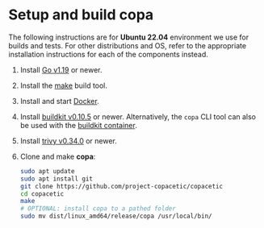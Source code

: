 # Setup and build copa

The following instructions are for **Ubuntu 22.04** environment we use for builds and tests. For other distributions and OS, refer to the appropriate installation instructions for each of the components instead.

1. Install [Go v1.19](https://go.dev/doc/install) or newer.

2. Install the [make](https://www.gnu.org/software/make/) build tool.

3. Install and start [Docker](https://www.docker.com/get-started/).

4. Install [buildkit v0.10.5](https://github.com/moby/buildkit#quick-start) or newer. Alternatively, the `copa` CLI tool can also be used with the [buildkit container](https://hub.docker.com/r/moby/buildkit/tags/).

5. Install [trivy v0.34.0](https://aquasecurity.github.io/trivy/latest/getting-started/installation/) or newer.

6. Clone and make **copa**:

   ```bash
   sudo apt update
   sudo apt install git
   git clone https://github.com/project-copacetic/copacetic
   cd copacetic
   make
   # OPTIONAL: install copa to a pathed folder
   sudo mv dist/linux_amd64/release/copa /usr/local/bin/
   ```
